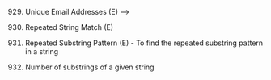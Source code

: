929. Unique Email Addresses (E) -->

686. Repeated String Match (E)

459. Repeated Substring Pattern (E)
    - To find the repeated substring pattern in a string





















1. Number of substrings of a given string
